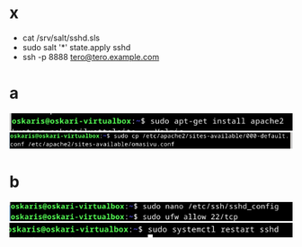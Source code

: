 # x
- cat /srv/salt/sshd.sls
- sudo salt '*' state.apply sshd
-  ssh -p 8888 tero@tero.example.com
# a
![Alt text](https://github.com/OskariSalovaara/Palvelinten-hallinta/blob/main/images/h3a.png?raw=true)
![Alt text](https://github.com/OskariSalovaara/Palvelinten-hallinta/blob/main/images/h3aa.png?raw=true)
# b
![Alt text](https://github.com/OskariSalovaara/Palvelinten-hallinta/blob/main/images/h3b.png?raw=true)
![Alt text](https://github.com/OskariSalovaara/Palvelinten-hallinta/blob/main/images/h3bb.png?raw=true)

